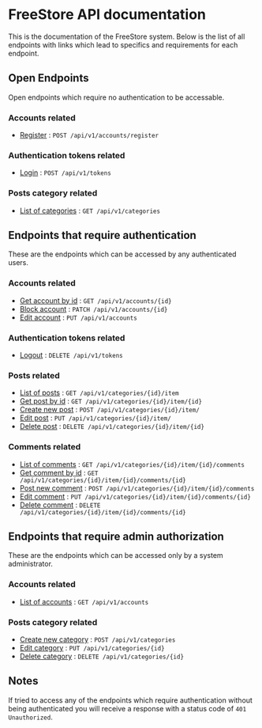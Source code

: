 # FreeStore API documentation

This is the documentation of the FreeStore system. Below is the list of all endpoints with links which lead to specifics and requirements for each endpoint. 

## Open Endpoints

Open endpoints which require no authentication to be accessable.

### Accounts related

* [Register](docs/account/register.md) : `POST /api/v1/accounts/register`

### Authentication tokens related

* [Login](docs/token/post.md) : `POST /api/v1/tokens`

### Posts category related

* [List of categories](docs/category/get_list.md) : `GET /api/v1/categories`

## Endpoints that require authentication

These are the endpoints which can be accessed by any authenticated users.

### Accounts related

* [Get account by id](docs/account/get.md) : `GET /api/v1/accounts/{id}`
* [Block account](docs/account/delete.md) : `PATCH /api/v1/accounts/{id}`
* [Edit account](docs/account/put.md) : `PUT /api/v1/accounts`

### Authentication tokens related

* [Logout](docs/token/delete.md) : `DELETE /api/v1/tokens`

### Posts related

* [List of posts](docs/post/get_list.md) : `GET /api/v1/categories/{id}/item`
* [Get post by id](docs/post/get.md) : `GET /api/v1/categories/{id}/item/{id}`
* [Create new post](docs/post/post.md) : `POST /api/v1/categories/{id}/item/`
* [Edit post](docs/post/put.md) : `PUT /api/v1/categories/{id}/item/`
* [Delete post](docs/post/delete.md) : `DELETE /api/v1/categories/{id}/item/{id}`

### Comments related

* [List of comments](docs/comment/get_list.md) : `GET /api/v1/categories/{id}/item/{id}/comments`
* [Get comment by id](docs/comment/get.md) : `GET /api/v1/categories/{id}/item/{id}/comments/{id}`
* [Post new comment](docs/comment/post.md) : `POST /api/v1/categories/{id}/item/{id}/comments`
* [Edit comment](docs/comment/put.md) : `PUT /api/v1/categories/{id}/item/{id}/comments/{id}`
* [Delete comment](docs/comment/delete.md) : `DELETE /api/v1/categories/{id}/item/{id}/comments/{id}`

## Endpoints that require admin authorization

These are the endpoints which can be accessed only by a system administrator.

### Accounts related

* [List of accounts](docs/account/get_list.md) : `GET /api/v1/accounts`

### Posts category related

* [Create new category](docs/category/post.md) : `POST /api/v1/categories`
* [Edit category](docs/category/put.md) : `PUT /api/v1/categories/{id}`
* [Delete category](docs/category/delete.md) : `DELETE /api/v1/categories/{id}`

## Notes

If tried to access any of the endpoints which require authentication without being authenticated you will receive a response with a status code of `401 Unauthorized`.